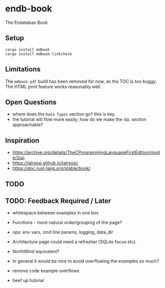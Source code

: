 # endb-book

The Endatabas Book

## Setup

```
cargo install mdbook
cargo install mdbook-linkcheck
```

## Limitations

The `mdbook-pdf` build has been removed for now, as the TOC is too buggy.
The HTML print feature works reasonably well.

## Open Questions

* where does the `Data Types` section go? this is key.
* the tutorial will flow more easily; how do we make the `SQL` section approachable?

## Inspiration

* https://archive.org/details/TheCProgrammingLanguageFirstEdition/mode/2up
* https://lalrpop.github.io/lalrpop/
* https://doc.rust-lang.org/stable/book/

## TODO

## TODO: Feedback Required / Later

* whitespace between examples in one box
* Functions - more natural order/grouping of the page?
* ops: env vars, cmd line params, logging, data_dir

* Architecture page could need a refresher (SQLite focus etc).
* NorthWind equivalent?

* In general it would be nice to avoid overflowing the examples so much?
* remove code example overflows
* beef up tutorial
